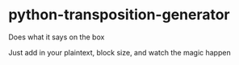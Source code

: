 # python-transposition-generator
Does what it says on the box

Just add in your plaintext, block size, and watch the magic happen
